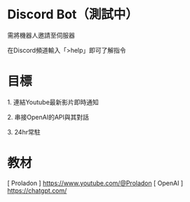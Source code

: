 # Discord Bot（測試中）
<p>需將機器人邀請至伺服器</p>
<p>在Discord頻道輸入「>help」即可了解指令</p>

# 目標
<p>1. 連結Youtube最新影片即時通知</p>
<p>2. 串接OpenAI的API與其對話</p>
<p>3. 24hr常駐</p>

# 教材
[ Proladon ] https://www.youtube.com/@Proladon
[ OpenAI ] https://chatgpt.com/
